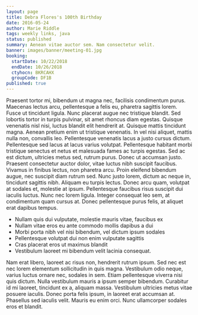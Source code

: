 ```yaml
---
layout: page
title: Debra Flores's 100th Birthday
date: 2016-05-24
author: Marie Riddle
tags: weekly links, java
status: published
summary: Aenean vitae auctor sem. Nam consectetur velit.
banner: images/banner/meeting-01.jpg
booking:
  startDate: 10/22/2018
  endDate: 10/26/2018
  ctyhocn: BKRCAHX
  groupCode: DF1B
published: true
---
```

Praesent tortor mi, bibendum ut magna nec, facilisis condimentum purus. Maecenas lectus arcu, pellentesque a felis eu, pharetra sagittis lorem. Fusce ut tincidunt ligula. Nunc placerat augue nec tristique blandit. Sed lobortis tortor in turpis pulvinar, sit amet rhoncus diam egestas. Quisque venenatis nisl nisi, luctus blandit elit hendrerit at. Quisque mattis tincidunt magna. Aenean pretium enim ut tristique venenatis. In vel nisi aliquet, mattis nulla non, convallis leo. Pellentesque venenatis lacus a justo cursus dictum. Pellentesque sed lacus at lacus varius volutpat. Pellentesque habitant morbi tristique senectus et netus et malesuada fames ac turpis egestas. Sed ac est dictum, ultricies metus sed, rutrum purus. Donec ut accumsan justo. Praesent consectetur auctor dolor, vitae luctus nibh suscipit faucibus.
Vivamus in finibus lectus, non pharetra arcu. Proin eleifend bibendum augue, nec suscipit diam rutrum sed. Nunc justo lorem, dictum ac neque in, tincidunt sagittis nibh. Aliquam eu turpis lectus. Donec arcu quam, volutpat at sodales et, molestie at ipsum. Pellentesque faucibus risus suscipit dui iaculis luctus. Nunc nec lorem ligula. Integer consequat leo sem, at condimentum quam cursus at. Donec pellentesque purus felis, at aliquet erat dapibus tempus.

* Nullam quis dui vulputate, molestie mauris vitae, faucibus ex
* Nullam vitae eros eu ante commodo mollis dapibus a dui
* Morbi porta nibh vel nisi bibendum, vel dictum ipsum sodales
* Pellentesque volutpat dui non enim vulputate sagittis
* Cras placerat eros ut maximus blandit
* Vestibulum laoreet mi bibendum velit lacinia consequat.

Nam erat libero, laoreet ac risus non, hendrerit rutrum ipsum. Sed nec est nec lorem elementum sollicitudin in quis magna. Vestibulum odio neque, varius luctus ornare nec, sodales in sem. Etiam pellentesque viverra nisi quis dictum. Nulla vestibulum mauris a ipsum semper bibendum. Curabitur id mi laoreet, tincidunt ex a, aliquam massa. Vestibulum ultricies metus vitae posuere iaculis. Donec porta felis ipsum, in laoreet erat accumsan at. Phasellus sed iaculis velit. Mauris eu enim orci. Nunc ullamcorper sodales eros et blandit.
